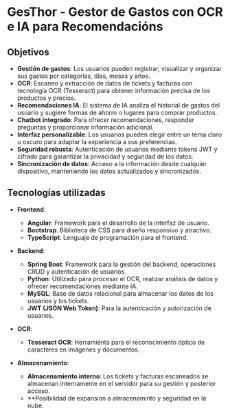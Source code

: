 # **GesThor - Gestor de Gastos con OCR e IA para Recomendacións**

## **Objetivos**

- **Gestión de gastos**: Los usuarios pueden registrar, visualizar y organizar sus gastos por categorías, días, meses y años.
- **OCR**: Escaneo y extracción de datos de tickets y facturas con tecnología OCR (Tesseract) para obtener información precisa de los productos y precios.
- **Recomendaciones IA**: El sistema de IA analiza el historial de gastos del usuario y sugiere formas de ahorro o lugares para comprar productos.
- **Chatbot integrado**: Para ofrecer recomendaciones, responder preguntas y proporcionar información adicional.
- **Interfaz personalizable**: Los usuarios pueden elegir entre un tema claro u oscuro para adaptar la experiencia a sus preferencias.
- **Seguridad robusta**: Autenticación de usuarios mediante tokens JWT y cifrado para garantizar la privacidad y seguridad de los datos.
- **Sincronización de datos**: Acceso a la información desde cualquier dispositivo, manteniendo los datos actualizados y sincronizados.

## **Tecnologías utilizadas**

- **Frontend**:
  - **Angular**: Framework para el desarrollo de la interfaz de usuario.
  - **Bootstrap**: Biblioteca de CSS para diseño responsivo y atractivo.
  - **TypeScript**: Lenguaje de programación para el frontend.

- **Backend**:
  - **Spring Boot**: Framework para la gestión del backend, operaciones CRUD y autenticación de usuarios.
  - **Python**: Utilizado para procesar el OCR, realizar análisis de datos y ofrecer recomendaciones mediante IA.
  - **MySQL**: Base de datos relacional para almacenar los datos de los usuarios y los tickets.
  - **JWT (JSON Web Token)**: Para la autenticación y autorización de usuarios.

- **OCR**:
  - **Tesseract OCR**: Herramienta para el reconocimiento óptico de caracteres en imágenes y documentos.

- **Almacenamiento**:
  - **Almacenamiento interno**: Los tickets y facturas escaneados se almacenan internamente en el servidor para su gestión y posterior acceso.
  - **Posibilidad de expansion a almacenaminto y seguridad en la nube.
